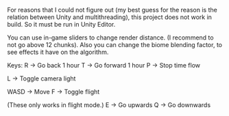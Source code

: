 For reasons that I could not figure out (my best guess for the reason is the relation between Unity and multithreading), this project does not work in build. So it must be run in Unity Editor. 

You can use in-game sliders to change render distance. (I recommend to not go above 12 chunks).
Also you can change the biome blending factor, to see effects it have on the algorithm.

Keys:
R -> Go back 1 hour
T -> Go forward 1 hour
P -> Stop time flow

L -> Toggle camera light

WASD -> Move
F -> Toggle flight

(These only works in flight mode.)
E -> Go upwards
Q -> Go downwards
